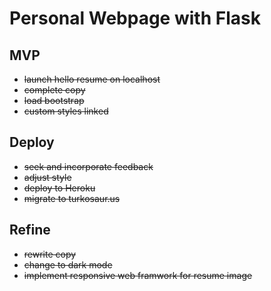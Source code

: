 # Personal Webpage with Flask

## MVP
- ~~launch hello resume on localhost~~
- ~~complete copy~~
- ~~load bootstrap~~
- ~~custom styles linked~~

## Deploy
- ~~seek and incorporate feedback~~
- ~~adjust style~~
- ~~deploy to Heroku~~
- ~~migrate to turkosaur.us~~

## Refine
- ~~rewrite copy~~
- ~~change to dark mode~~
- ~~implement responsive web framwork for resume image~~